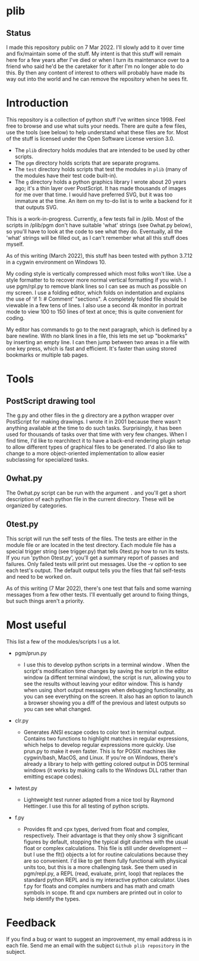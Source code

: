 # plib

## Status

I made this repository public on 7 Mar 2022.  I'll slowly add to it over
time and fix/maintain some of the stuff.  My intent is that this stuff will
remain here for a few years after I've died or when I turn its maintenance
over to a friend who said he'd be the caretaker for it after I'm no longer
able to do this.  By then any content of interest to others will probably
have made its way out into the world and he can remove the repository when
he sees fit.

# Introduction
This repository is a collection of python stuff I've written since 1998.
Feel free to browse and use what suits your needs.  There are quite a few
files, use the tools (see below) to help understand what these files are
for.  Most of the stuff is licensed under the Open Software License version
3.0.

* The `plib` directory holds modules that are intended to be used by other
  scripts.
* The `pgm` directory holds scripts that are separate programs.
* The `test` directory holds scripts that test the modules in `plib` (many
  of the modules have their test code built-in).
* The `g` directory holds a python graphics library I wrote about 20 years
  ago; it's a thin layer over PostScript.  It has made thousands of images
  for me over that time.  I would have preferred SVG, but it was too
  immature at the time.  An item on my to-do list is to write a backend for
  it that outputs SVG.

This is a work-in-progress.  Currently, a few tests fail in /plib.  Most of
the scripts in /plib/pgm don't have suitable 'what' strings (see 0what.py
below), so you'll have to look at the code to see what they do.
Eventually, all the 'what' strings will be filled out, as I can't remember
what all this stuff does myself.

As of this writing (March 2022), this stuff has been tested with python
3.7.12 in a cygwin environment on Windows 10.

My coding style is vertically compressed which most folks won't like.  Use
a style formatter to to recover more normal vertical formatting if you
wish.  I use pgm/rpl.py to remove blank lines so I can see as much as
possible on my screen.  I use a folding editor, which folds on indentation
and explains the use of 'if 1:  # Comment' "sections".  A completely folded
file should be viewable in a few tens of lines.  I also use a second 4k
monitor in portrait mode to view 100 to 150 lines of text at once; this is
quite convenient for coding.

My editor has commands to go to the next paragraph, which is defined by a
bare newline.  With no blank lines in a file, this lets me set up
"bookmarks" by inserting an empty line.  I can then jump between two areas
in a file with one key press, which is fast and efficient.  It's faster
than using stored bookmarks or multiple tab pages.

# Tools

## PostScript drawing tool

The g.py and other files in the g directory are a python wrapper over
PostScript for making drawings.  I wrote it in 2001 because there wasn't
anything available at the time to do such tasks.  Surprisingly, it has been
used for thousands of tasks over that time with very few changes.  When I
find time, I'd like to rearchitect it to have a back-end rendering plugin
setup to allow different types of graphical files to be generated.  I'd
also like to change to a more object-oriented implementation to allow
easier subclassing for specialized tasks.

## 0what.py

The 0what.py script can be run with the argument `.` and you'll get a short
description of each python file in the current directory.  These will be
organized by categories.

## 0test.py

This script will run the self tests of the files.  The tests are either in
the module file or are located in the test directory.  Each module file has
a special trigger string (see trigger.py) that tells 0test.py how to run
its tests.  If you run 'python 0test.py', you'll get a summary report of
passes and failures.  Only failed tests will print out messages.  Use the
-v option to see each test's output.  The default output tells you the
files that fail self-tests and need to be worked on.

As of this writing (7 Mar 2022), there's one test that fails and some
warning messages from a few other tests.  I'll eventually get around to
fixing things, but such things aren't a priority.

# Most useful

This list a few of the modules/scripts I us a lot.

* pgm/prun.py
    - I use this to develop python scripts in a terminal window .  When the
      script's modification time changes by saving the script in the editor
      window (a diffent terminal window), the script is run, allowing you
      to see the results without leaving your editor window.  This is handy
      when using short output messages when debugging functionality, as you
      can see everything on the screen.  It also has an option to launch a
      browser showing you a diff of the previous and latest outputs so you
      can see what changed.

* clr.py
    - Generates ANSI escape codes to color text in terminal output.
      Contains two functions to highlight matches in regular expressions,
      which helps to develop regular expressions more quickly.  Use prun.py
      to make it even faster.  This is for POSIX machines like cygwin/bash,
      MacOS, and Linux.  If you're on Windows, there's already a library to
      help with getting colored output in DOS terminal windows (it works by
      making calls to the Windows DLL rather than emitting escape codes).

* lwtest.py
    - Lightweight test runner adapted from a nice tool by Raymond
      Hettinger.  I use this for all testing of python scripts.

* f.py
    - Provides flt and cpx types, derived from float and complex,
      respectively.  Their advantage is that they only show 3 significant
      figures by default, stopping the typical digit diarrhea with the
      usual float or complex calculations.  This file is still under
      development -- but I use the flt() objects a lot for routine
      calculations because they are so convenient.  I'd like to get them
      fully functional with physical units too, but this is a more
      challenging task.  See them used in pgm/repl.py, a REPL (read,
      evaluate, print, loop) that replaces the standard python REPL and is
      my interactive python calculator.  Uses f.py for floats and complex
      numbers and has math and cmath symbols in scope.  flt and cpx numbers
      are printed out in color to help identify the types.

# Feedback

If you find a bug or want to suggest an improvement, my email address is in
each file.  Send me an email with the subject `Github plib repository` in
the subject.
